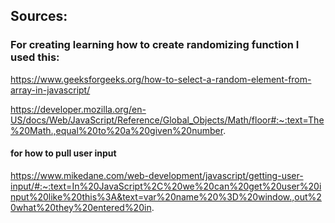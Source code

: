 ## Sources:

### For creating learning how to create randomizing function I used this:

https://www.geeksforgeeks.org/how-to-select-a-random-element-from-array-in-javascript/

https://developer.mozilla.org/en-US/docs/Web/JavaScript/Reference/Global_Objects/Math/floor#:~:text=The%20Math.,equal%20to%20a%20given%20number.


#### for how to pull user input
https://www.mikedane.com/web-development/javascript/getting-user-input/#:~:text=In%20JavaScript%2C%20we%20can%20get%20user%20input%20like%20this%3A&text=var%20name%20%3D%20window.,out%20what%20they%20entered%20in.